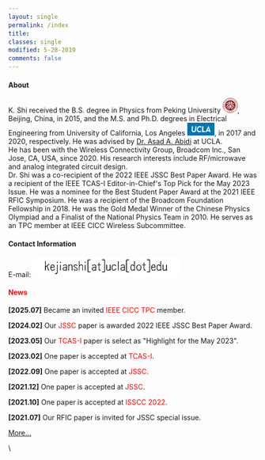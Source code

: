 ```yaml
---
layout: single
permalink: /index
title:
classes: single
modified: 5-28-2019
comments: false
---
```


#### About  
K. Shi received the B.S. degree in Physics from Peking University <img src="fig/pku.png" width="30"/>, Beijing, China, in 2015, and the M.S. and Ph.D. degrees in Electrical Engineering from University of California, Los Angeles <img src="fig/logo-ucla.png" width="55"/>, in 2017 and 2020, respectively. 
He was advised by [Dr. Asad A. Abidi](https://scholar.google.com/citations?user=44y2Oc4AAAAJ&hl=en) at UCLA. 
\
He has been with the Wireless Connectivity Group, Broadcom Inc., San Jose, CA, USA, since 2020.
His research interests include RF/microwave and analog integrated circuit design.
\
Dr. Shi was a co-recipient of the 2022 IEEE JSSC Best Paper Award.
He was a recipient of the IEEE TCAS-I Editor-in-Chief's Top Pick for the May 2023 Issue.
He was a nominee for the Best Student Paper Award at the 2021 IEEE RFIC Symposium. 
He was a recipient of the Broadcom Foundation Fellowship in 2018. 
He was the Gold Medal Winner of the Chinese Physics Olympiad and a Finalist of the National Physics Team in 2010.
He serves as an TPC member at IEEE CICC Wireless Subcommittee.


#### Contact Information
E-mail: ![youjian](/fig/youjian.png)


#### <span style="color:red">News</span>

**[2025.07]** Became an invited <span style="color:red">IEEE CICC TPC</span> member.

**[2024.02]** Our <span style="color:red">JSSC</span> paper is awarded 2022 IEEE JSSC Best Paper Award.

**[2023.05]** Our <span style="color:red">TCAS-I</span> paper is select as "Highlight for the May 2023".

**[2023.02]** One paper is accepted at <span style="color:red">TCAS-I</span>.

**[2022.09]** One paper is accepted at <span style="color:red">JSSC</span>.

**[2021.12]** One paper is accepted at <span style="color:red">JSSC</span>.

**[2021.10]** One paper is accepted at <span style="color:red">ISSCC 2022</span>.

**[2021.07]** Our RFIC paper is invited for JSSC special issue.


[More...](./news)

\
<script type='text/javascript' id='clustrmaps' src='//cdn.clustrmaps.com/map_v2.js?cl=ffffff&w=300&t=tt&d=RrdFrlQEXegADWJVAyTaqhe3rDF1QcXml9jtcZ15r8U'></script>
